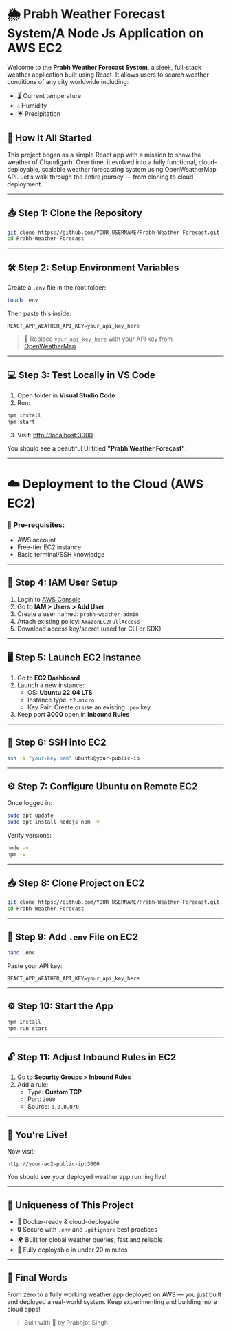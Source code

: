 # 🌦️ Prabh Weather Forecast System/A Node Js Application on AWS EC2

Welcome to the **Prabh Weather Forecast System**, a sleek, full-stack weather application built using React. It allows users to search weather conditions of any city worldwide including:
- 🌡️ Current temperature
- 💧 Humidity
- ☔ Precipitation

## 🚀 How It All Started

This project began as a simple React app with a mission to show the weather of Chandigarh. Over time, it evolved into a fully functional, cloud-deployable, scalable weather forecasting system using OpenWeatherMap API. Let’s walk through the entire journey — from cloning to cloud deployment.

---

## 📥 Step 1: Clone the Repository

```bash
git clone https://github.com/YOUR_USERNAME/Prabh-Weather-Forecast.git
cd Prabh-Weather-Forecast
```

---

## 🛠️ Step 2: Setup Environment Variables

Create a `.env` file in the root folder:

```bash
touch .env
```

Then paste this inside:

```
REACT_APP_WEATHER_API_KEY=your_api_key_here
```

> 🔑 Replace `your_api_key_here` with your API key from [OpenWeatherMap](https://openweathermap.org/).

---

## 💻 Step 3: Test Locally in VS Code

1. Open folder in **Visual Studio Code**
2. Run:

```bash
npm install
npm start
```

3. Visit: [http://localhost:3000](http://localhost:3000)

You should see a beautiful UI titled **"Prabh Weather Forecast"**.

---

# ☁️ Deployment to the Cloud (AWS EC2)

### 📌 Pre-requisites:
- AWS account
- Free-tier EC2 instance
- Basic terminal/SSH knowledge

---

## 🔐 Step 4: IAM User Setup

1. Login to [AWS Console](https://aws.amazon.com)
2. Go to **IAM > Users > Add User**
3. Create a user named: `prabh-weather-admin`
4. Attach existing policy: `AmazonEC2FullAccess`
5. Download access key/secret (used for CLI or SDK)

---

## 🖥️ Step 5: Launch EC2 Instance

1. Go to **EC2 Dashboard**
2. Launch a new instance:
   - OS: **Ubuntu 22.04 LTS**
   - Instance type: `t2.micro`
   - Key Pair: Create or use an existing `.pem` key
3. Keep port **3000** open in **Inbound Rules**

---

## 🔗 Step 6: SSH into EC2

```bash
ssh -i "your-key.pem" ubuntu@your-public-ip
```

---

## ⚙️ Step 7: Configure Ubuntu on Remote EC2

Once logged in:

```bash
sudo apt update
sudo apt install nodejs npm -y
```

Verify versions:
```bash
node -v
npm -v
```

---

## 📥 Step 8: Clone Project on EC2

```bash
git clone https://github.com/YOUR_USERNAME/Prabh-Weather-Forecast.git
cd Prabh-Weather-Forecast
```

---

## 🔐 Step 9: Add `.env` File on EC2

```bash
nano .env
```

Paste your API key:
```
REACT_APP_WEATHER_API_KEY=your_api_key_here
```

---

## ⚙️ Step 10: Start the App

```bash
npm install
npm run start
```

---

## 🔓 Step 11: Adjust Inbound Rules in EC2

1. Go to **Security Groups > Inbound Rules**
2. Add a rule:
   - Type: **Custom TCP**
   - Port: `3000`
   - Source: `0.0.0.0/0`

---

## 🎉 You're Live!

Now visit:  
```
http://your-ec2-public-ip:3000
```

You should see your deployed weather app running live!

---

## 📌 Uniqueness of This Project

- 🐳 Docker-ready & cloud-deployable
- 🔒 Secure with `.env` and `.gitignore` best practices
- 🌍 Built for global weather queries, fast and reliable
- 🚀 Fully deployable in under 20 minutes


---

## 🙌 Final Words

From zero to a fully working weather app deployed on AWS — you just built and deployed a real-world system. Keep experimenting and building more cloud apps!

> Built with 💙 by Prabhjot Singh
